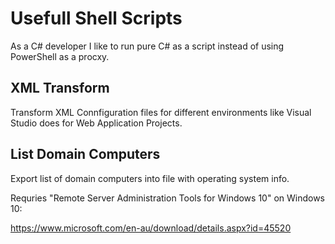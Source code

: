 # Usefull Shell Scripts

As a C# developer I like to run pure C# as a script instead of using PowerShell as a procxy.

## XML Transform

Transform XML Connfiguration files for different environments like Visual Studio does for Web Application Projects.

## List Domain Computers

Export list of domain computers into file with operating system info.

Requries "Remote Server Administration Tools for Windows 10" on Windows 10:

https://www.microsoft.com/en-au/download/details.aspx?id=45520

